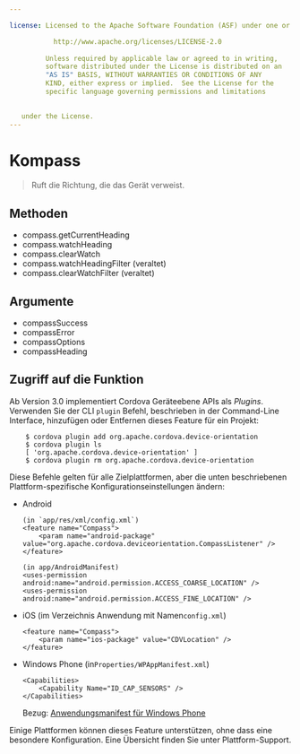 ```yaml
---

license: Licensed to the Apache Software Foundation (ASF) under one or more contributor license agreements. See the NOTICE file distributed with this work for additional information regarding copyright ownership. The ASF licenses this file to you under the Apache License, Version 2.0 (the "License"); you may not use this file except in compliance with the License. You may obtain a copy of the License at

           http://www.apache.org/licenses/LICENSE-2.0
    
         Unless required by applicable law or agreed to in writing,
         software distributed under the License is distributed on an
         "AS IS" BASIS, WITHOUT WARRANTIES OR CONDITIONS OF ANY
         KIND, either express or implied.  See the License for the
         specific language governing permissions and limitations
    

   under the License.
---
```


# Kompass

> Ruft die Richtung, die das Gerät verweist.

## Methoden

*   compass.getCurrentHeading
*   compass.watchHeading
*   compass.clearWatch
*   compass.watchHeadingFilter (veraltet)
*   compass.clearWatchFilter (veraltet)

## Argumente

*   compassSuccess
*   compassError
*   compassOptions
*   compassHeading

## Zugriff auf die Funktion

Ab Version 3.0 implementiert Cordova Geräteebene APIs als *Plugins*. Verwenden Sie der CLI `plugin` Befehl, beschrieben in der Command-Line Interface, hinzufügen oder Entfernen dieses Feature für ein Projekt:

        $ cordova plugin add org.apache.cordova.device-orientation
        $ cordova plugin ls
        [ 'org.apache.cordova.device-orientation' ]
        $ cordova plugin rm org.apache.cordova.device-orientation
    

Diese Befehle gelten für alle Zielplattformen, aber die unten beschriebenen Plattform-spezifische Konfigurationseinstellungen ändern:

*   Android
    
        (in `app/res/xml/config.xml`)
        <feature name="Compass">
            <param name="android-package" value="org.apache.cordova.deviceorientation.CompassListener" />
        </feature>
        
        (in app/AndroidManifest)
        <uses-permission android:name="android.permission.ACCESS_COARSE_LOCATION" />
        <uses-permission android:name="android.permission.ACCESS_FINE_LOCATION" />
        

*   iOS (im Verzeichnis Anwendung mit Namen`config.xml`)
    
        <feature name="Compass">
            <param name="ios-package" value="CDVLocation" />
        </feature>
        

*   Windows Phone (in`Properties/WPAppManifest.xml`)
    
        <Capabilities>
            <Capability Name="ID_CAP_SENSORS" />
        </Capabilities>
        
    
    Bezug: [Anwendungsmanifest für Windows Phone][1]

 [1]: http://msdn.microsoft.com/en-us/library/ff769509%28v=vs.92%29.aspx

Einige Plattformen können dieses Feature unterstützen, ohne dass eine besondere Konfiguration. Eine Übersicht finden Sie unter Plattform-Support.
